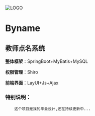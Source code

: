 ![LOGO](http://area.sinaapp.com/bingImg)
# Byname
## 教师点名系统

**整体框架**：SpringBoot+MyBatis+MySQL

**权限管理**：Shiro

**前端界面**：LayUI+Js+Ajax

### 特别说明：
        这个项目是我的毕业设计,还在持续更新中...

